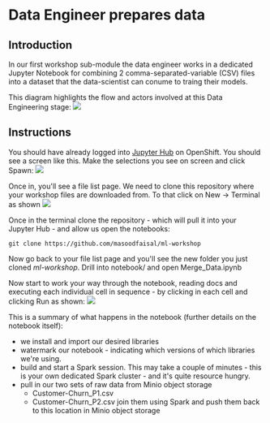 # Data Engineer prepares data

## Introduction
In our first workshop sub-module the data engineer works in a dedicated Jupyter Notebook for combining 2 comma-separated-variable (CSV) files into a dataset that the data-scientist can conume to traing their models.

This diagram highlights the flow and actors involved at this Data Engineering stage:
![](https://github.com/masoodfaisal/ml-workshop/blob/main/docs/images/2-FM-ML-Workshop-data-eng.png)

## Instructions
You should have already logged into [Jupyter Hub](https://jupyterhub-ml-workshop.apps.cluster-anz-ai-ml.rhtlabs.com/) on OpenShift. You should see a screen like this. Make the selections you see on screen and click Spawn:
![](https://github.com/masoodfaisal/ml-workshop/blob/main/docs/images/2-data-engineer-jup-spawner.png)

Once in, you'll see a file list page. We need to clone this repository where your workshop files are downloaded from. To that click on New -> Terminal as shown
![](https://github.com/masoodfaisal/ml-workshop/blob/main/docs/images/3-jup-new-terminal.png)


Once in the terminal clone the repository - which will pull it into your Jupyter Hub - and allow us open the notebooks:
```
git clone https://github.com/masoodfaisal/ml-workshop
```

Now go back to your file list page and you'll see the new folder you just cloned _ml-workshop_. Drill into notebook/ and open Merge_Data.ipynb

Now start to work your way through the notebook, reading docs and executing each individual cell in sequence  - by clicking in each cell and clicking Run as shown:
![](https://github.com/masoodfaisal/ml-workshop/blob/main/docs/images/4-jup-run-cell.png)

This is a summary of what happens in the notebook (further details on the notebook itself):
- we install and import our desired libraries
- watermark our notebook - indicating which versions of which libraries we're using.
- build and start a Spark session. This may take a couple of minutes - this is your own dedicated Spark cluster - and it's quite resource hungry.
- pull in our two sets of raw data from Minio object storage
    - Customer-Churn_P1.csv
    - Customer-Churn_P2.csv
  join them using Spark and push them back to this location in Minio object storage




